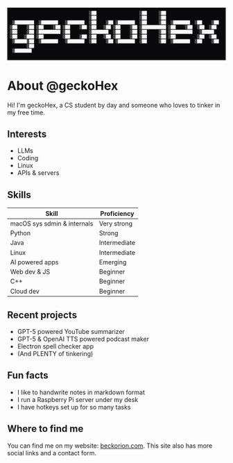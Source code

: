 ![geckoHex Logo](https://raw.githubusercontent.com/geckoHex/geckoHex/refs/heads/main/ascii-art-text.png)

# About @geckoHex

Hi! I'm geckoHex, a CS student by day and someone who loves to tinker in my free time.

## Interests

- LLMs
- Coding
- Linux
- APIs & servers

## Skills

|            Skill            |     Proficiency     |
|-----------------------------|---------------------|
| macOS sys sdmin & internals | Very strong         |
| Python                      | Strong              |
| Java                        | Intermediate        |
| Linux                       | Intermediate        |
| AI powered apps             | Emerging            |
| Web dev & JS                | Beginner            |
| C++                         | Beginner            |
| Cloud dev                   | Beginner            |

## Recent projects

- GPT-5 powered YouTube summarizer
- GPT-5 & OpenAI TTS powered podcast maker
- Electron spell checker app
- (And PLENTY of tinkering)

## Fun facts

- I like to handwrite notes in markdown format
- I run a Raspberry Pi server under my desk
- I have hotkeys set up for so many tasks

## Where to find me

You can find me on my website: [beckorion.com](https://www.beckorion.com/). This site also has more social links and a contact form.
